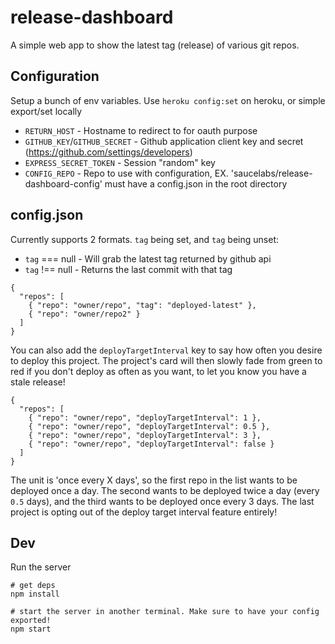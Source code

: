 # release-dashboard

A simple web app to show the latest tag (release) of various git repos.

## Configuration

Setup a bunch of env variables. Use `heroku config:set` on heroku, or simple export/set locally

* `RETURN_HOST` - Hostname to redirect to for oauth purpose
* `GITHUB_KEY`/`GITHUB_SECRET` - Github application client key and secret (https://github.com/settings/developers)
* `EXPRESS_SECRET_TOKEN` - Session "random" key
* `CONFIG_REPO` - Repo to use with configuration, EX. 'saucelabs/release-dashboard-config' must have a config.json in the root directory

## config.json

Currently supports 2 formats. `tag` being set, and `tag` being unset:
* `tag` === null - Will grab the latest tag returned by github api
* `tag` !== null - Returns the last commit with that tag

```
{
  "repos": [
    { "repo": "owner/repo", "tag": "deployed-latest" },
    { "repo": "owner/repo2" }
  ]
}
```

You can also add the `deployTargetInterval` key to say how often you desire to deploy this project. The project's card will then slowly fade from green to red if you don't deploy as often as you want, to let you know you have a stale release!

```
{
  "repos": [
    { "repo": "owner/repo", "deployTargetInterval": 1 },
    { "repo": "owner/repo", "deployTargetInterval": 0.5 },
    { "repo": "owner/repo", "deployTargetInterval": 3 },
    { "repo": "owner/repo", "deployTargetInterval": false }
  ]
}
```

The unit is 'once every X days', so the first repo in the list wants to be deployed once a day. The second wants to be deployed twice a day (every `0.5` days), and the third wants to be deployed once every 3 days. The last project is opting out of the deploy target interval feature entirely!

## Dev

Run the server

```
# get deps
npm install

# start the server in another terminal. Make sure to have your config exported!
npm start
```
